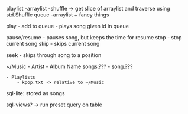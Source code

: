 playlist
    -arraylist
    -shuffle -> get slice of arraylist and traverse using std.Shuffle
queue
    -arraylist + fancy things

play
    - add to queue
    - plays song given id in queue

pause/resume
    - pauses song, but keeps the time for resume
stop
    - stop current song
skip
    - skips current song

seek
    - skips through song to a position

~/Music
    - Artist
        - Album Name
            songs.???
        - song.???

    - Playlists
        - kpop.txt -> relative to ~/Music


sql-lite:
    stored as songs

sql-views? -> run preset query on table

